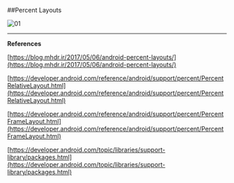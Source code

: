 ##Percent Layouts

![01](https://raw.githubusercontent.com/mhdr/AndroidSamples/master/081/images/01.png "01")

***

**References**

[https://blog.mhdr.ir/2017/05/06/android-percent-layouts/](https://blog.mhdr.ir/2017/05/06/android-percent-layouts/) 

[https://developer.android.com/reference/android/support/percent/PercentRelativeLayout.html](https://developer.android.com/reference/android/support/percent/PercentRelativeLayout.html) 

[https://developer.android.com/reference/android/support/percent/PercentFrameLayout.html](https://developer.android.com/reference/android/support/percent/PercentFrameLayout.html) 

[https://developer.android.com/topic/libraries/support-library/packages.html](https://developer.android.com/topic/libraries/support-library/packages.html) 